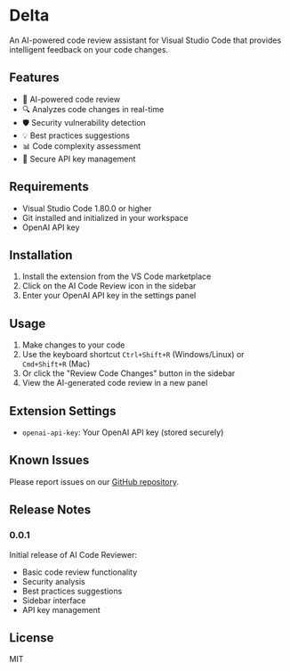 # Delta

An AI-powered code review assistant for Visual Studio Code that provides intelligent feedback on your code changes.

## Features

- 🤖 AI-powered code review
- 🔍 Analyzes code changes in real-time
- 🛡️ Security vulnerability detection
- 💡 Best practices suggestions
- 📊 Code complexity assessment
- 🔑 Secure API key management

## Requirements

- Visual Studio Code 1.80.0 or higher
- Git installed and initialized in your workspace
- OpenAI API key

## Installation

1. Install the extension from the VS Code marketplace
2. Click on the AI Code Review icon in the sidebar
3. Enter your OpenAI API key in the settings panel

## Usage

1. Make changes to your code
2. Use the keyboard shortcut `Ctrl+Shift+R` (Windows/Linux) or `Cmd+Shift+R` (Mac)
3. Or click the "Review Code Changes" button in the sidebar
4. View the AI-generated code review in a new panel

## Extension Settings

- `openai-api-key`: Your OpenAI API key (stored securely)

## Known Issues

Please report issues on our [GitHub repository](https://github.com/yourusername/your-repo/issues).

## Release Notes

### 0.0.1

Initial release of AI Code Reviewer:

- Basic code review functionality
- Security analysis
- Best practices suggestions
- Sidebar interface
- API key management

## License

MIT
